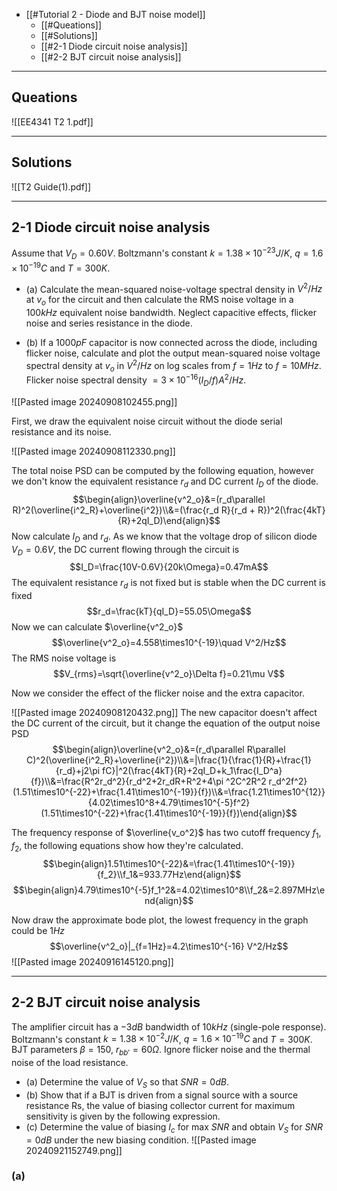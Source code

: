+ [[#Tutorial 2 - Diode and BJT noise model]]
	+ [[#Queations]]
	+ [[#Solutions]]
	+ [[#2-1 Diode circuit noise analysis]]
	+ [[#2-2 BJT circuit noise analysis]]

---
## Queations

![[EE4341 T2 1.pdf]]

---
## Solutions

![[T2 Guide(1).pdf]]

---
## 2-1  Diode circuit noise analysis

Assume that $V_D = 0.60V$. Boltzmann's constant $k = 1.38 \times 10^{-23}J/K$, $q = 1.6\times10^{-19} C$ and $T = 300K$.

+ (a) Calculate the mean-squared noise-voltage spectral density in $V^2/Hz$ at $v_o$ for the circuit and then calculate the RMS noise voltage in a $100 kHz$ equivalent noise bandwidth. Neglect capacitive effects, flicker noise and series resistance in the diode.

+ (b) If a $1000 pF$ capacitor is now connected across the diode, including flicker noise, calculate and plot the output mean-­squared noise voltage spectral density at $v_o$ in $V^2/Hz$ on log scales from $f = 1Hz$ to $f =10 MHz$. Flicker noise spectral density $= 3 \times 10^{-16}(I_D/f) A^2/Hz$.

![[Pasted image 20240908102455.png]]

First, we draw the equivalent noise circuit without the diode serial resistance and its noise.

![[Pasted image 20240908112330.png]]

The total noise PSD can be computed by the following equation, however we don't know the equivalent resistance $r_d$ and DC current $I_D$ of the diode.
$$\begin{align}\overline{v^2_o}&=(r_d\parallel R)^2(\overline{i^2_R}+\overline{i^2})\\&=(\frac{r_d R}{r_d + R})^2(\frac{4kT}{R}+2qI_D)\end{align}$$
Now calculate $I_D$ and $r_d$. As we know that the voltage drop of silicon diode $V_D=0.6V$, the DC current flowing through the circuit is
$$I_D=\frac{10V-0.6V}{20k\Omega}=0.47mA$$
The equivalent resistance $r_d$ is not fixed but is stable when the DC current is fixed
$$r_d=\frac{kT}{qI_D}=55.05\Omega$$
Now we can calculate $\overline{v^2_o}$
$$\overline{v^2_o}=4.558\times10^{-19}\quad V^2/Hz$$
The RMS noise voltage is
$$V_{rms}=\sqrt{\overline{v^2_o}\Delta f}=0.21\mu V$$

Now we consider the effect of the flicker noise and the extra capacitor.

![[Pasted image 20240908120432.png]]
The new capacitor doesn't affect the DC current of the circuit, but it change the equation of the output noise PSD
$$\begin{align}\overline{v^2_o}&=(r_d\parallel R\parallel C)^2(\overline{i^2_R}+\overline{i^2})\\&=|\frac{1}{\frac{1}{R}+\frac{1}{r_d}+j2\pi fC}|^2(\frac{4kT}{R}+2qI_D+k_1\frac{I_D^a}{f})\\&=\frac{R^2r_d^2}{r_d^2+2r_dR+R^2+4\pi ^2C^2R^2 r_d^2f^2} (1.51\times10^{-22}+\frac{1.41\times10^{-19}}{f})\\&=\frac{1.21\times10^{12}}{4.02\times10^8+4.79\times10^{-5}f^2}(1.51\times10^{-22}+\frac{1.41\times10^{-19}}{f})\end{align}$$

The frequency response of $\overline{v_o^2}$ has two cutoff frequency $f_1, f_2$, the following equations show how they're calculated.
$$\begin{align}1.51\times10^{-22}&=\frac{1.41\times10^{-19}}{f_2}\\f_1&=933.77Hz\end{align}$$
$$\begin{align}4.79\times10^{-5}f_1^2&=4.02\times10^8\\f_2&=2.897MHz\end{align}$$

Now draw the approximate bode plot, the lowest frequency in the graph could be $1Hz$
$$\overline{v^2_o}|_{f=1Hz}=4.2\times10^{-16} V^2/Hz$$
![[Pasted image 20240916145120.png]]

---
## 2-2  BJT circuit noise analysis

The amplifier circuit has a $-3dB$ bandwidth of $10 kHz$ (single-pole response).
Boltzmann's constant $k = 1.38 \times 10^{-2}J/K$, $q = 1.6\times10^{-19} C$ and $T = 300K$. 
BJT parameters $\beta=150$, $r_{bb'}=60\Omega$.
Ignore flicker noise and the thermal noise of the load resistance.

+ (a) Determine the value of $V_S$ so that $SNR = 0 dB$.
+ (b) Show that if a BJT is driven from a signal source with a source resistance Rs, the value of biasing collector current for maximum sensitivity is given by the following expression.
+ (c) Determine the value of biasing $I_c$ for max $SNR$ and obtain $V_S$ for $SNR = 0 dB$ under the new biasing condition.
![[Pasted image 20240921152749.png]]

### (a) 


